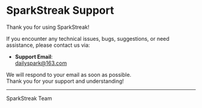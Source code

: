 # SparkStreak Support

Thank you for using SparkStreak!

If you encounter any technical issues, bugs, suggestions, or need assistance, please contact us via:

- **Support Email**:  
  [dailyspark@163.com](mailto:dailyspark@163.com)

We will respond to your email as soon as possible.  
Thank you for your support and understanding!

---

SparkStreak Team 